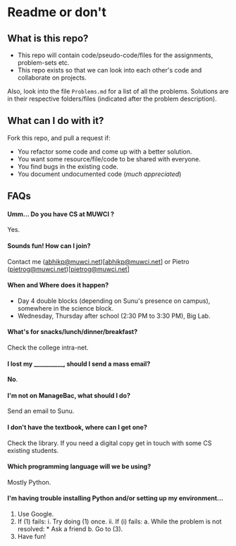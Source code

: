 # Readme or don't

## What is this repo?

* This repo will contain code/pseudo-code/files for the assignments, problem-sets etc.
* This repo exists so that we can look into each other's code and collaborate on projects.

Also, look into the file ```Problems.md``` for a list of all the problems. Solutions are in their respective folders/files (indicated after the problem description).

## What can I do with it?

Fork this repo, and pull a request if:
* You refactor some code and come up with a better solution.
* You want some resource/file/code to be shared with everyone.
* You find bugs in the existing code.
* You document undocumented code (*much appreciated*)

## FAQs

#### Umm... Do you have CS at MUWCI ?
Yes.

#### Sounds fun! How can I join?
Contact me (abhikp@muwci.net)[abhikp@muwci.net] or Pietro (pietrog@muwci.net)[pietrog@muwci.net]

#### When and Where does it happen?
* Day 4 double blocks (depending on Sunu's presence on campus), somewhere in the science block.
* Wednesday, Thursday after school (2:30 PM to 3:30 PM), Big Lab.

#### What's for snacks/lunch/dinner/breakfast?
Check the college intra-net.

#### I lost my __________, should I send a mass email?
**No**.

#### I'm not on ManageBac, what should I do?
Send an email to Sunu.

#### I don't have the textbook, where can I get one?
Check the library. If you need a digital copy get in touch with some CS existing students.

#### Which programming language will we be using?
Mostly Python.

#### I'm having trouble installing Python and/or setting up my environment...
1. Use Google.
2. If (1) fails:
    i. Try doing (1) once.
    ii. If (i) fails:
        a. While the problem is not resolved:
            * Ask a friend
        b. Go to (3).
3. Have fun!
